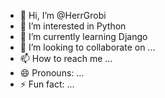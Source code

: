 - 👋 Hi, I’m @HerrGrobi
- 👀 I’m interested in Python
- 🌱 I’m currently learning Django
- 💞️ I’m looking to collaborate on ...
- 📫 How to reach me ...
- 😄 Pronouns: ...
- ⚡ Fun fact: ...

<!---
HerrGrobi/HerrGrobi is a ✨ special ✨ repository because its `README.md` (this file) appears on your GitHub profile.
You can click the Preview link to take a look at your changes.
--->
